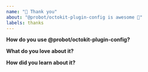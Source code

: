 ```yaml
---
name: "💝 Thank you"
about: "@probot/octokit-plugin-config is awesome 🙌"
labels: thanks
---
```


<!-- Please replace all placeholders such as this below -->

**How do you use @probot/octokit-plugin-config?**

<!-- Please share how you use @probot/octokit-plugin-config. What are your use cases? -->

**What do you love about it?**

<!-- Thanks for the kind words 🤗 -->

**How did you learn about it?**

<!-- Just curious -->
